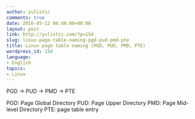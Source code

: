 ```yaml
---
author: yulistic
comments: true
date: 2016-05-12 06:49:06+00:00
layout: post
link: http://yulistic.com/?p=154
slug: linux-page-table-naming-pgd-pud-pmd-pte
title: Linux page table naming (PGD, PUD, PMD, PTE)
wordpress_id: 154
language:
- English
topics:
- Linux
---
```


PGD -> PUD -> PMD -> PTE

PGD: Page Global Directory
PUD: Page Upper Directory
PMD: Page Mid-level Directory
PTE: page table entry
